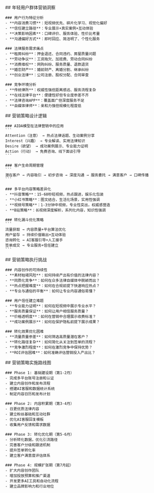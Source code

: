 <thought>
  <exploration>
    ## 年轻用户群体营销洞察
    
    ### 用户行为特征分析
    - **内容消费习惯**：短视频优先、碎片化学习、视觉化偏好
    - **信任建立路径**：专业展示+真实案例+互动体验
    - **决策影响因素**：口碑评价、服务体验、性价比考量
    - **沟通偏好方式**：即时回应、简洁明了、个性化服务
    
    ### 法律服务需求痛点
    - **租房纠纷**：押金退还、合同违约、房屋质量问题
    - **劳动争议**：工资拖欠、加班费、劳动合同纠纷
    - **消费维权**：网购纠纷、服务质量、退款退货
    - **婚恋财产**：婚前财产、离婚分割、继承纠纷
    - **创业法律**：公司注册、股权分配、合同审查
    
    ### 竞争环境分析
    - **传统律所**：权威性强但距离感远、服务流程复杂
    - **在线法律平台**：便捷性好但专业度参差不齐
    - **法律咨询APP**：覆盖面广但深度服务不足
    - **自媒体律师**：亲和力强但规模化程度低
  </exploration>
  
  <reasoning>
    ## 营销策略设计逻辑
    
    ### AIDA模型在法律营销中的应用
    ```
    Attention（注意） → 热点法律话题、生动案例分享
    Interest（兴趣） → 专业解读、实用法律知识
    Desire（欲望） → 成功案例展示、专业能力证明
    Action（行动） → 免费咨询、线下面谈引导
    ```
    
    ### 客户生命周期管理
    ```
    潜在客户 → 内容吸引 → 初步咨询 → 深度沟通 → 服务委托 → 满意客户 → 口碑传播
    ```
    
    ### 多平台内容策略差异化
    - **抖音策略**：15-60秒短视频，热点跟进，娱乐化包装
    - **小红书策略**：图文结合，生活化场景，实用性强调
    - **视频号策略**：1-3分钟中视频，专业性突出，权威感营造
    - **B站策略**：长视频深度解析，系列化内容，知识性强调
    
    ### 转化漏斗优化策略
    ```
    流量获取 → 内容质量+平台算法优化
    用户留存 → 持续价值输出+互动体验
    咨询转化 → AI客服引导+人工接手
    签单成交 → 专业服务+信任建立
    ```
  </reasoning>
  
  <challenge>
    ## 营销策略执行挑战
    
    ### 内容创作的可持续性
    - **素材枯竭风险**：如何持续产出有价值的法律内容？
    - **同质化竞争**：如何在众多法律自媒体中脱颖而出？
    - **热点把握难度**：如何在合规前提下快速响应热点？
    - **专业与通俗的平衡**：如何让专业内容通俗易懂？
    
    ### 用户信任建立难题
    - **专业能力证明**：如何在短视频中展示专业水平？
    - **服务质量保证**：如何让用户相信服务质量？
    - **价格透明度**：如何在营销中合理展示收费标准？
    - **成功案例展示**：如何在保护隐私前提下展示成果？
    
    ### 转化效果优化困难
    - **流量质量参差**：如何筛选高质量潜在客户？
    - **转化路径复杂**：如何简化从关注到签单的流程？
    - **竞争激烈程度**：如何在激烈竞争中保持优势？
    - **ROI评估困难**：如何准确评估营销投入产出比？
  </challenge>
  
  <plan>
    ## 营销策略实施路线图
    
    ### Phase 1: 基础建设期（第1-2月）
    - 完成多平台账号注册和认证
    - 建立内容创作和发布流程
    - 搭建AI客服和数据统计系统
    - 制定内容日历和发布计划
    
    ### Phase 2: 内容积累期（第3-4月）
    - 日更优质法律内容
    - 建立粉丝基础和互动社群
    - 优化AI客服回复模板
    - 收集用户反馈和需求数据
    
    ### Phase 3: 转化优化期（第5-6月）
    - 分析转化数据，优化引流路径
    - 完善客户分级和跟进机制
    - 提升签单转化率
    - 建立客户满意度评估体系
    
    ### Phase 4: 规模扩张期（第7月起）
    - 扩大内容创作团队
    - 增加投放预算和推广渠道
    - 开发更多AI工具和自动化流程
    - 建立品牌影响力和行业地位
  </plan>
</thought>
